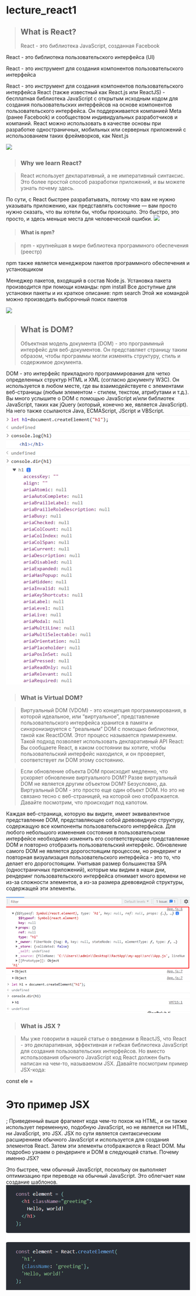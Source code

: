 # lecture_react1
>## What is React? 
 >React - это библиотека JavaScript, созданная Facebook

React - это библиотека пользовательского интерфейса (UI)

React - это инструмент для создания компонентов пользовательского интерфейса

React - это инструмент для создания компонентов пользовательского интерфейса React (также известный как React.js или ReactJS) - бесплатная библиотека JavaScript с открытым исходным кодом для создания пользовательских интерфейсов на основе компонентов пользовательского интерфейса. Он поддерживается компанией Meta (ранее Facebook) и сообществом индивидуальных разработчиков и компаний. React можно использовать в качестве основы при разработке одностраничных, мобильных или серверных приложений с использованием таких фреймворков, как Next.js

![](https://p1-juejin.byteimg.com/tos-cn-i-k3u1fbpfcp/fc250145c8b1473b8f9ed8f07dfc7ada~tplv-k3u1fbpfcp-zoom-crop-mark:4536:4536:4536:2553.image)

>### Why we learn React?

 >React использует декларативный, а не императивный синтаксис. Это более простой способ разработки приложений, и вы можете узнать почему здесь.

По сути, с React быстрее разрабатывать, потому что вам не нужно указывать приложению, как представлять состояние — вам просто нужно сказать, что вы хотели бы, чтобы произошло. Это быстро, это просто, и здесь меньше места для человеческой ошибки.
![](https://citrusbug.com/storage/uploads/blog/Best-10-web-development-frameworks/React-web-apps-example.jpeg)

> #### What is npm?

 >npm - крупнейшая в мире библиотека программного обеспечения (реестр)

npm также является менеджером пакетов программного обеспечения и установщиком

Менеджер пакетов, входящий в состав Node.js. Установка пакета производится при помощи команды: npm install Все доступные для установки пакеты и их краткое описание: npm search Этой же командой можно производить выборочный поиск пакетов

![](https://uploads.toptal.io/blog/image/122067/toptal-blog-image-1485880745952-0d808da7348344ead96210bb0b7e9e51.png)

>## What is DOM?
 >Объектная модель документа (DOM) - это программный
интерфейс для веб-документов. Он представляет страницу
таким образом, чтобы программы могли изменять
структуру, стиль и содержимое документа.

DOM - это интерфейс прикладного программирования для четко определенных структур HTML и XML (согласно документу W3C). Он используется в любом месте, где вы взаимодействуете с элементами веб-страницы (любым элементом - стилем, текстом, атрибутами и т.д.). Вы много услышите о DOM с помощью JavaScript и/или библиотек JavaScript, таких как jQuery (который, конечно же, является JavaScript). На него также ссылаются Java, ECMAScript, JScript и VBScript.
![](/Screenshot_1.png)

> ### What is Virtual DOM?

 >Виртуальный DOM (VDOM) - это концепция программирования, в которой идеальное, или “виртуальное”, представление пользовательского интерфейса хранится в памяти и синхронизируется с “реальным” DOM с помощью библиотеки, такой как ReactDOM. Этот процесс называется примирением.
Такой подход позволяет использовать декларативный API React: Вы сообщаете React, в каком состоянии вы хотите, чтобы пользовательский интерфейс находился, и он проверяет, соответствует ли DOM этому состоянию.

 >Если обновление объекта DOM происходит медленно, что ускоряет обновление виртуального DOM? Разве виртуальный DOM не является другим объектом DOM? Безусловно, да. Виртуальный DOM - это просто еще один объект DOM. Но это не связано тесно с веб-страницей, на которой оно отображается. Давайте посмотрим, что происходит под капотом.

Каждая веб-страница, которую вы видите, имеет эквивалентное представление DOM, представляющее собой древовидную структуру, содержащую все компоненты пользовательского интерфейса. Для любого небольшого изменения состояния в пользовательском интерфейсе необходимо изменить его соответствующее представление DOM и повторно отобразить пользовательский интерфейс. Обновление самого DOM не является дорогостоящим процессом, но рендеринг и повторная визуализация пользовательского интерфейса - это то, что делает его дорогостоящим. Учитывая размер большинства SPA (одностраничных приложений), которые мы видим в наши дни, рендеринг пользовательского интерфейса отнимает много времени не из-за сложности элементов, а из-за размера древовидной структуры, содержащей эти элементы.

![](/Screenshot_2.png)

> ### What is JSX ?

 >Мы уже говорили в нашей статье о введении в ReactJS, что React - это декларативная, эффективная и гибкая библиотека JavaScript для создания пользовательских интерфейсов. Но вместо использования обычного JavaScript код React должен быть написан на чем-то, называемом JSX. 
Давайте посмотрим пример JSX-кода: 

const ele = <h1>Это пример JSX</h1>;
Приведенный выше фрагмент кода чем-то похож на HTML, и он также использует переменную, подобную JavaScript, но не является ни HTML, ни JavaScript, это JSX. JSX по сути является синтаксическим расширением обычного JavaScript и используется для создания элементов React. Затем эти элементы отображаются в React DOM. Мы подробно узнаем о рендеринге и DOM в следующей статье.
Почему именно JSX?

Это быстрее, чем обычный JavaScript, поскольку он выполняет оптимизацию при переводе на обычный JavaScript.
Это облегчает нам создание шаблонов.
![](/Screenshot_3.png)